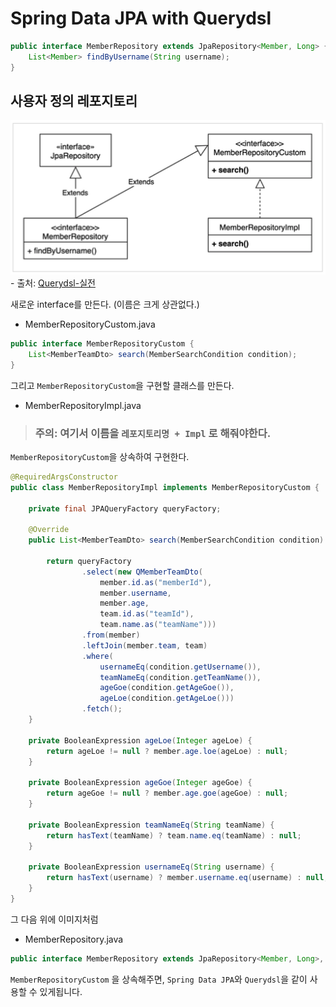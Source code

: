 # Spring Data JPA with Querydsl


```java
public interface MemberRepository extends JpaRepository<Member, Long> {
    List<Member> findByUsername(String username);
}
```

## 사용자 정의 레포지토리

![img](./images/custom_repository.png) - 출처: [Querydsl-실전](https://www.inflearn.com/course/Querydsl-%EC%8B%A4%EC%A0%84)

새로운 interface를 만든다. (이름은 크게 상관없다.)
- MemberRepositoryCustom.java
```java
public interface MemberRepositoryCustom {
    List<MemberTeamDto> search(MemberSearchCondition condition);
}
```
그리고 `MemberRepositoryCustom`을 구현할 클래스를 만든다.

- MemberRepositoryImpl.java
> ### 주의: 여기서 이름을 `레포지토리명 + Impl` 로 해줘야한다.
`MemberRepositoryCustom`을 상속하여 구현한다.
```java
@RequiredArgsConstructor
public class MemberRepositoryImpl implements MemberRepositoryCustom {

    private final JPAQueryFactory queryFactory;

    @Override
    public List<MemberTeamDto> search(MemberSearchCondition condition) {

        return queryFactory
                .select(new QMemberTeamDto(
                    member.id.as("memberId"),
                    member.username,
                    member.age,
                    team.id.as("teamId"),
                    team.name.as("teamName")))
                .from(member)
                .leftJoin(member.team, team)
                .where(
                    usernameEq(condition.getUsername()),
                    teamNameEq(condition.getTeamName()),
                    ageGoe(condition.getAgeGoe()),
                    ageLoe(condition.getAgeLoe()))
                .fetch();
    }

    private BooleanExpression ageLoe(Integer ageLoe) {
        return ageLoe != null ? member.age.loe(ageLoe) : null;
    }

    private BooleanExpression ageGoe(Integer ageGoe) {
        return ageGoe != null ? member.age.goe(ageGoe) : null;
    }

    private BooleanExpression teamNameEq(String teamName) {
        return hasText(teamName) ? team.name.eq(teamName) : null;
    }

    private BooleanExpression usernameEq(String username) {
        return hasText(username) ? member.username.eq(username) : null;
    }
}
```

그 다음 위에 이미지처럼 
- MemberRepository.java
```java
public interface MemberRepository extends JpaRepository<Member, Long>, MemberRepositoryCustom {
```
`MemberRepositoryCustom` 을 상속해주면,
`Spring Data JPA`와 `Querydsl`을 같이 사용할 수 있게됩니다.